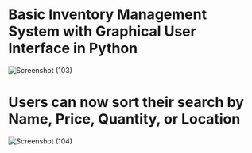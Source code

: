 # Basic Inventory Management System with Graphical User Interface in Python
![Screenshot (103)](https://github.com/taurusloathe/Basic-Inventory-Management-System-with-Graphical-User-Interface-in-Python/assets/110080228/3030ab64-66a5-4641-a892-36076bb60b05)

# Users can now sort their search by Name, Price, Quantity, or Location 

![Screenshot (104)](https://github.com/taurusloathe/Basic-Inventory-Management-System-with-Graphical-User-Interface-in-Python/assets/110080228/f5ba5985-39bd-4039-9e1a-a86e8ffcd04c)
